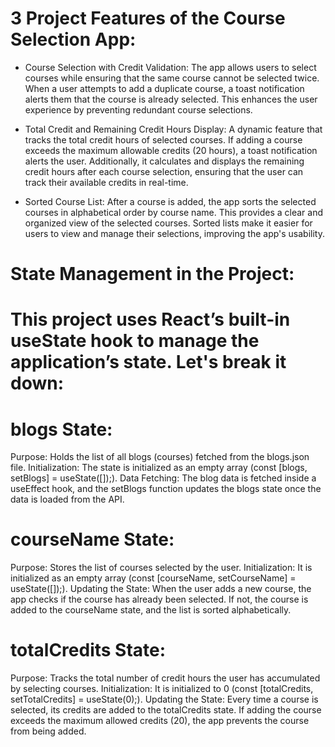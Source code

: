 # 3 Project Features of the Course Selection App:

- Course Selection with Credit Validation:
The app allows users to select courses while ensuring that the same course cannot be selected twice. When a user attempts to add a duplicate course, a toast notification alerts them that the course is already selected. This enhances the user experience by preventing redundant course selections.

- Total Credit and Remaining Credit Hours Display:
A dynamic feature that tracks the total credit hours of selected courses. If adding a course exceeds the maximum allowable credits (20 hours), a toast notification alerts the user. Additionally, it calculates and displays the remaining credit hours after each course selection, ensuring that the user can track their available credits in real-time.

- Sorted Course List:
After a course is added, the app sorts the selected courses in alphabetical order by course name. This provides a clear and organized view of the selected courses. Sorted lists make it easier for users to view and manage their selections, improving the app's usability.


# State Management in the Project:
# This project uses React’s built-in useState hook to manage the application’s state. Let's break it down:

# blogs State:

Purpose: 
Holds the list of all blogs (courses) fetched from the blogs.json file.
Initialization: 
The state is initialized as an empty array (const [blogs, setBlogs] = useState([]);).
Data Fetching: 
The blog data is fetched inside a useEffect hook, and the setBlogs function updates the blogs state once the data is loaded from the API.

#  courseName State:

Purpose: 
Stores the list of courses selected by the user.
Initialization: 
It is initialized as an empty array (const [courseName, setCourseName] = useState([]);).
Updating the State: 
When the user adds a new course, the app checks if the course has already been selected. If not, the course is added to the courseName state, and the list is sorted alphabetically.

#  totalCredits State:

Purpose: 
Tracks the total number of credit hours the user has accumulated by selecting courses.
Initialization: 
It is initialized to 0 (const [totalCredits, setTotalCredits] = useState(0);).
Updating the State: 
Every time a course is selected, its credits are added to the totalCredits state. If adding the course exceeds the maximum allowed credits (20), the app prevents the course from being added.
